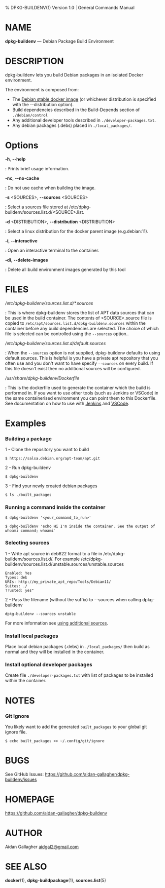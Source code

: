 % DPKG-BUILDENV(1) Version 1.0 | General Commands Manual 

# NAME

**dpkg-buildenv** — Debian Package Build Environment

# DESCRIPTION

dpkg-buildenv lets you build Debian packages in an isolated Docker environment.  

The environment is composed from:  
* The [Debian stable docker image](https://hub.docker.com/_/debian/) (or whichever distribution is specified with the --distribution option).  
* Build dependencies described in the Build-Depends section of ``./debian/control``  
* Any additional developer tools described in `./developer-packages.txt`.  
* Any debian packages (.debs) placed in `./local_packages/`.  

# Options

**-h**, **--help**

: Prints brief usage information.

**-nc**, **--no-cache**

: Do not use cache when building the image.

-**s** \<SOURCES\>, **--sources** \<SOURCES\>

: Select a sources file stored at /etc/dpkg-buildenv/sources.list.d/\<SOURCE\>.list.

**-d** \<DISTRIBUTION\>, **--distribution** \<DISTRIBUTION\>  

: Select a linux distribution for the docker parent image (e.g.debian:11).

**-i**, **--interactive**  

: Open an interactive terminal to the container.

**-di**, **--delete-images**  

: Delete all build environment images generated by this tool


# FILES

_/etc/dpkg-buildenv/sources.list.d/*.sources_

: This is where dpkg-buildenv stores the list of APT data sources that can be used in the build container. The contents of \<SOURCE\>.source file is copied to `/etc/apt/sources.list.d/dpkg-buildenv.sources` within the container before any build dependencies are selected. The choice of which file is selected can be controlled using the `--sources` option..


_/etc/dpkg-buildenv/sources.list.d/default.sources_

: When the `--sources` option is not supplied, dpkg-buildenv defaults to using default.sources. This is helpful is you have a private apt repository that you often use and you don't want to have specify `--sources` on every build. If this file doesn't exist then no additional sources will be configured.

_/usr/share/dpkg-buildenv/Dockerfile_

: This is the dockerfile used to generate the container which the build is performed in. If you want to use other tools (such as Jenkins or VSCode) in the same containerised environment you can point them to this Dockerfile.
See documentation on how to use with [Jenkins](https://github.com/aidan-gallagher/dpkg-buildenv/blob/main/dpkg-buildenv/Documentation/using-with-jenkins.md) and [VSCode](https://github.com/aidan-gallagher/dpkg-buildenv/blob/main/dpkg-buildenv/Documentation/using-with-vscode.md).

# Examples
### Building a package
1 - Clone the repository you want to build
```
$ https://salsa.debian.org/apt-team/apt.git
```
2 - Run dpkg-buildenv
```
$ dpkg-buildenv
```
3 - Find your newly created debian packages
```
$ ls ./built_packages
```
### Running a command inside the container

```
$ dpkg-buildenv '<your_command_to_run>'
```
```
$ dpkg-buildenv 'echo Hi I'm inside the container. See the output of whoami command; whoami'
```
### Selecting sources
1 - Write apt source in deb822 format to a file in /etc/dpkg-buildenv/sources.list.d/. For example /etc/dpkg-buildenv/sources.list.d/unstable.sources/unstable.sources
```
Enabled: Yes
Types: deb
URIs: http://my_private_apt_repo/Tools/Debian11/
Suites: ./
Trusted: yes"
```
2 - Pass the filename (without the suffix) to --sources when calling dpkg-buildenv
```
dpkg-buildenv --sources unstable
```
For more information see [using additional sources](https://github.com/aidan-gallagher/dpkg-buildenv/blob/main/dpkg-buildenv/Documentation/using-additional-sources.md).

### Install local packages
Place local debian packages (.debs) in `./local_packages/` then build as normal and they will be installed in the container.

### Install optional developer packages
Create file `./developer-packages.txt` with list of packages to be installed within the container.

# NOTES

### Git Ignore
You likely want to add the generated `built_packages` to your global git ignore file.
```
$ echo built_packages >> ~/.config/git/ignore
```

# BUGS

See GitHub Issues: https://github.com/aidan-gallagher/dpkg-buildenv/issues

# HOMEPAGE

https://github.com/aidan-gallagher/dpkg-buildenv

# AUTHOR

Aidan Gallagher <aidgal2@gmail.com>

# SEE ALSO

**docker**(1), **dpkg-buildpackage**(1), **sources.list**(5)

